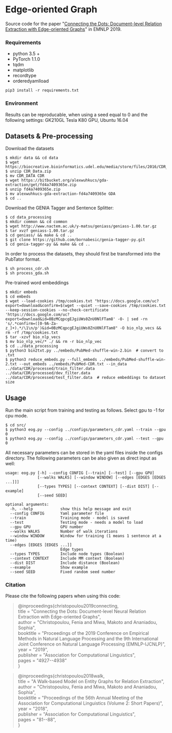 # Edge-oriented Graph
Source code for the paper "[Connecting the Dots: Document-level Relation Extraction with Edge-oriented Graphs](https://www.aclweb.org/anthology/D19-1498.pdf)" in EMNLP 2019.


### Requirements
- python 3.5 +
- PyTorch 1.1.0
- tqdm
- matplotlib
- recordtype
- orderedyamlload

```
pip3 install -r requirements.txt
```

### Environment
Results can be reproducable, when using a seed equal to 0 and the following settings: GK210GL Tesla K80 GPU, Ubuntu 16.04


## Datasets & Pre-processing
Download the datasets
```
$ mkdir data && cd data
$ wget https://biocreative.bioinformatics.udel.edu/media/store/files/2016/CDR_Data.zip
$ unzip CDR_Data.zip
$ mv CDR_DATA CDR
$ wget https://bitbucket.org/alexwuhkucs/gda-extraction/get/fd4a7409365e.zip
$ unzip fd4a7409365e.zip
$ mv alexwuhkucs-gda-extraction-fd4a7409365e GDA
$ cd ..
```

Download the GENIA Tagger and Sentence Splitter:
```
$ cd data_processing
$ mkdir common && cd common
$ wget http://www.nactem.ac.uk/y-matsu/geniass/geniass-1.00.tar.gz
$ tar xvzf geniass-1.00.tar.gz
$ cd geniass/ && make & cd ..
$ git clone https://github.com/bornabesic/genia-tagger-py.git
$ cd genia-tagger-py && make && cd ..
```

In order to process the datasets, they should first be transformed into the PubTator format.
```
$ sh process_cdr.sh
$ sh process_gda.sh
```

Pre-trained word embeddings
```
$ mkdir embeds
$ cd embeds
$ wget --load-cookies /tmp/cookies.txt "https://docs.google.com/uc?export=download&confirm=$(wget --quiet --save-cookies /tmp/cookies.txt --keep-session-cookies --no-check-certificate 'https://docs.google.com/uc?export=download&id=0BzMCqpcgEJgiUWs0ZnU0NlFTam8' -O- | sed -rn 's/.*confirm=([0-9A-Za-z_]+).*/\1\n/p')&id=0BzMCqpcgEJgiUWs0ZnU0NlFTam8" -O bio_nlp_vecs && rm -rf /tmp/cookies.txt
$ tar -xzvf bio_nlp_vecs
$ mv bio_nlp_vec/* ./ && rm -r bio_nlp_vec
$ cd ../data_processing
$ python3 bin2txt.py ../embeds/PubMed-shuffle-win-2.bin  # convert to .txt
$ python3 reduce_embeds.py --full_embeds ../embeds/PubMed-shuffle-win-2.txt --out_embeds ../embeds/PubMed-CDR.txt --in_data ../data/CDR/processed/train_filter.data ../data/CDR/processed/dev_filter.data ../data/CDR/processed/test_filter.data  # reduce embeddings to dataset size
```



## Usage
Run the main script from training and testing as follows. Select gpu to -1 for cpu mode.
```
$ cd src/
$ python3 eog.py --config ../configs/parameters_cdr.yaml --train --gpu 0
$ python3 eog.py --config ../configs/parameters_cdr.yaml --test --gpu 0
```

All necessary parameters can be stored in the yaml files inside the configs directory.
The following parameters can be also given as direct input as well:
```
usage: eog.py [-h] --config CONFIG [--train] [--test] [--gpu GPU]
              [--walks WALKS] [--window WINDOW] [--edges [EDGES [EDGES ...]]]
              [--types TYPES] [--context CONTEXT] [--dist DIST] [--example]
              [--seed SEED]

optional arguments:
  -h, --help            show this help message and exit
  --config CONFIG       Yaml parameter file
  --train               Training mode - model is saved
  --test                Testing mode - needs a model to load
  --gpu GPU             GPU number
  --walks WALKS         Number of walk iterations
  --window WINDOW       Window for training (1 means 1 sentence at a time)
  --edges [EDGES [EDGES ...]]
                        Edge types
  --types TYPES         Include node types (Boolean)
  --context CONTEXT     Include MM context (Boolean)
  --dist DIST           Include distance (Boolean)
  --example             Show example
  --seed SEED           Fixed random seed number
```


### Citation
Please cite the following papers when using this code:

> @inproceedings{christopoulou2019connecting,  
title = "Connecting the Dots: Document-level Neural Relation Extraction with Edge-oriented Graphs",  
author = "Christopoulou, Fenia and Miwa, Makoto and Ananiadou, Sophia",  
booktitle = "Proceedings of the 2019 Conference on Empirical Methods in Natural Language Processing and the 9th International Joint Conference on Natural Language Processing (EMNLP-IJCNLP)",  
year = "2019",  
publisher = "Association for Computational Linguistics",  
pages = "4927--4938"  
}  

> @inproceedings{christopoulou2018walk,  
title = "A Walk-based Model on Entity Graphs for Relation Extraction",  
author = "Christopoulou, Fenia and Miwa, Makoto and Ananiadou, Sophia",  
booktitle = "Proceedings of the 56th Annual Meeting of the Association for Computational Linguistics (Volume 2: Short Papers)",  
year = "2018",  
publisher = "Association for Computational Linguistics",  
pages = "81--88",  
}

